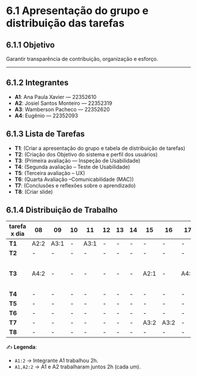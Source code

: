 # 6.1 Apresentação do grupo e distribuição das tarefas

## 6.1.1 Objetivo
Garantir transparência de contribuição, organização e esforço.

---

## 6.1.2 Integrantes
- **A1**: Ana Paula Xavier — 22352610
- **A2**: Josiel Santos Monteiro — 22352319
- **A3**: Wamberson Pacheco — 22352620
- **A4**: Eugênio — 22352093



## 6.1.3 Lista de Tarefas
- **T1**: (Criar a apresentação do grupo e tabela de distribuição de tarefas)
- **T2**: (Criação dos Objetivo do sistema e perfil dos usuários)
- **T3**: (Primeira avaliação — Inspeção de Usabilidade)
- **T4**: (Segunda avaliação – Teste de Usabilidade)
- **T5**: (Terceira avaliação – UX)
- **T6**: (Quarta Avaliação –Comunicabilidade (MAC))
- **T7**: (Conclusões e reflexões sobre o aprendizado)
- **T8**: (Criar slide)

## 6.1.4 Distribuição de Trabalho

| tarefa x dia | 08 | 09 | 10 | 11 | 12 | 13 | 14 | 15 | 16 | 17 | 18 | 19 | 20 | 21 | 22 | 23 | 24 | 25 | 26 | 27 | 28 | 29 |
|--------------|----|----|----|----|----|----|----|----|----|----|----|----|----|----|----|----|----|----|----|----|----|----|
| **T1**       | A2:2 | A3:1 | - | A3:1 | - | - | - | - | - | - | - | - | - | - | A1,A3:2 | - | - | - | - | - | - | - |
| **T2**       |  - |  - | -  | - | - | - | - | - | - | - | - | - | - | - | - | - | - | - | - | A1:2 | A3:2 | - |
| **T3**       | A4:2 | - | - | - | - | - | - | A2:1 | - | A4:2 | - | - | A3:2 | - | A1:2, A3:2 | A1:2, A3:2, A2:4, A4:4 | A3:2 | - | A4,A3:2 | A4:1 | - | - |
| **T4**       | - | - | - | - | - | - | - | - | - | - | - | - | - | - | - | - | A1,A2,A3,A4:2 | A4:1 | - | A1,A4:1 | A1,A3:5 | - |
| **T5**       | - | - | - | - | - | - | - | - | - | - | - | - | - | - | - | - | - | - | - | - | A4,A3:5 | - |
| **T6**       |  - |  - | -  | - | - | - | - | - | - | - | A2:1 | - | A2:1 | - | - | A2:1 | - | A2:1 | - | A1:3,A2:3 | A1:1,A2:6 | - |
| **T7**       |  - |  - | -  | - | - | - | - | A3:2|A3:2 | - | A2:1 | - | - | - | - | - | A3:1 | - | - | - | - | A1:1,A2:1,A3:1,A4:1 |
| **T8**       | - | - | - | - | - | - | - | - | - | - | - | - | - | - | - | - | - | - | - | - | A1:4,A2:1,A3:1,A4:1 | A1:3,A2:2,A3:2,A4:2 |

✍️ **Legenda**:  
- `A1:2` → Integrante A1 trabalhou 2h.  
- `A1,A2:2` → A1 e A2 trabalharam juntos 2h (cada um).  


